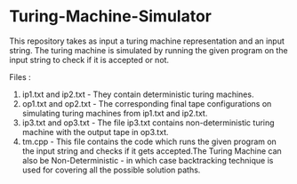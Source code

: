 # Turing-Machine-Simulator
This repository takes as input a turing machine representation and an input string. The turing machine is simulated by running the given program on the input string to check if it is accepted or not.

Files :

1.  ip1.txt and ip2.txt - They contain deterministic turing machines.
2.  op1.txt and op2.txt - The corresponding final tape configurations on simulating turing machines from ip1.txt and ip2.txt.
3.  ip3.txt and op3.txt - The file ip3.txt contains non-deterministic turing machine with the output tape in op3.txt.
4.  tm.cpp - This file contains the code which runs the given program on the input string and checks if it gets accepted.The Turing Machine can also be Non-Deterministic - in which case backtracking technique is used for covering all the possible solution paths.
